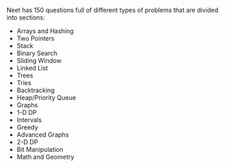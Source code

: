 Neet has 150 questions full of different types of problems that are divided into sections:
- Arrays and Hashing
- Two Pointers
- Stack
- Binary Search
- Sliding Window
- Linked List
- Trees
- Tries
- Backtracking
- Heap/Priority Queue
- Graphs
- 1-D DP
- Intervals
- Greedy
- Advanced Graphs
- 2-D DP
- Bit Manipulation
- Math and Geometry
